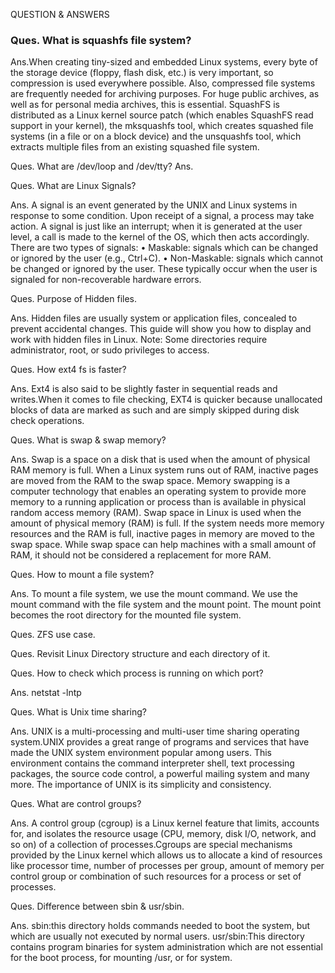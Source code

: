 
QUESTION & ANSWERS


### Ques. What is squashfs file system?

Ans.When creating tiny-sized and embedded Linux systems, every byte of the storage device (floppy, flash disk, etc.) is very important, so compression is used everywhere possible. Also, compressed file systems are frequently needed for archiving purposes. For huge public archives, as well as for personal media archives, this is essential.
SquashFS is distributed as a Linux kernel source patch (which enables SquashFS read support in your kernel), the mksquashfs tool, which creates squashed file systems (in a file or on a block device) and the unsquashfs tool, which extracts multiple files from an existing squashed file system.

Ques. What are /dev/loop and /dev/tty?
Ans. 

Ques. What are Linux Signals?

Ans. A signal is an event generated by the UNIX and Linux systems in response to some condition. Upon receipt of a signal, a process may take action.
A signal is just like an interrupt; when it is generated at the user level, a call is made to the kernel of the OS, which then acts accordingly.
There are two types of signals:
    • Maskable: signals which can be changed or ignored by the user (e.g., Ctrl+C).
    • Non-Maskable: signals which cannot be changed or ignored by the user. These typically occur when the user is signaled for non-recoverable hardware errors.
      
Ques. Purpose of Hidden files.

Ans. Hidden files are usually system or application files, concealed to prevent accidental changes. This guide will show you how to display and work with hidden files in Linux. Note: Some directories require administrator, root, or sudo privileges to access.


Ques. How ext4 fs is faster?

Ans. Ext4 is also said to be slightly faster in sequential reads and writes.When it comes to file checking, EXT4 is quicker because unallocated blocks of data are marked as such and are simply skipped during disk check operations.


Ques. What is swap & swap memory?

Ans. Swap is a space on a disk that is used when the amount of physical RAM memory is full. When a Linux system runs out of RAM, inactive pages are moved from the RAM to the swap space.
Memory swapping is a computer technology that enables an operating system to provide more memory to a running application or process than is available in physical random access memory (RAM).
Swap space in Linux is used when the amount of physical memory (RAM) is full. If the system needs more memory resources and the RAM is full, inactive pages in memory are moved to the swap space. While swap space can help machines with a small amount of RAM, it should not be considered a replacement for more RAM.

Ques. How to mount a file system?

Ans.  To mount a file system, we use the mount command. We use the mount command with the file system and the mount point. The mount point becomes the root directory for the mounted file system.

Ques. ZFS use case.

Ques. Revisit Linux Directory structure and each directory of it.

Ques. How to check which process is running on which port?

Ans. netstat -lntp


Ques. What is Unix time sharing?

Ans. UNIX is a multi-processing and multi-user time sharing operating system.UNIX provides a great range of programs and services that have made the UNIX system environment popular among users. This environment contains the command interpreter shell, text processing packages, the source code control, a powerful mailing system and many more. The importance of UNIX is its simplicity and consistency.

Ques. What are control groups?

Ans. A control group (cgroup) is a Linux kernel feature that limits, accounts for, and isolates the resource usage (CPU, memory, disk I/O, network, and so on) of a collection of processes.Cgroups are special mechanisms provided by the Linux kernel which allows us to allocate a kind of resources like processor time, number of processes per group, amount of memory per control group or combination of such resources for a process or set of processes. 


Ques. Difference between sbin & usr/sbin.

Ans. sbin:this directory holds commands needed to boot the system, but which are  usually   not executed by normal users.
     usr/sbin:This directory contains program binaries for system administration which are not essential for the boot process, for mounting /usr, or for system.



